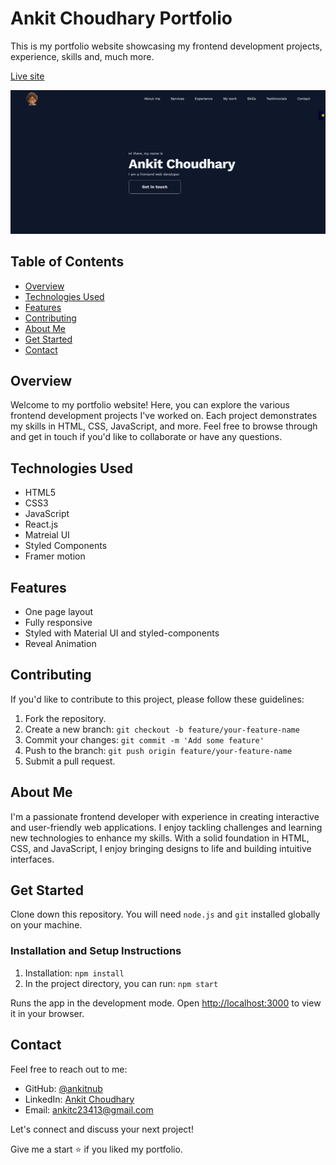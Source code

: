 # Ankit Choudhary Portfolio

This is my portfolio website showcasing my frontend development projects, experience, skills and, much more.

[Live site](https://ankitnub.vercel.app/)

![Portfolio Screenshot](./src/assets/images/Screenshot.png)

## Table of Contents

- [Overview](#overview)
- [Technologies Used](#technologies-used)
- [Features](#features)
- [Contributing](#contributing)
- [About Me](#about-me)
- [Get Started](#get-started)
- [Contact](#contact)

## Overview

Welcome to my portfolio website! Here, you can explore the various frontend development projects I've worked on. Each project demonstrates my skills in HTML, CSS, JavaScript, and more. Feel free to browse through and get in touch if you'd like to collaborate or have any questions.

## Technologies Used

- HTML5
- CSS3
- JavaScript
- React.js
- Matreial UI
- Styled Components
- Framer motion

## Features

- One page layout
- Fully responsive
- Styled with Material UI and styled-components
- Reveal Animation

## Contributing

If you'd like to contribute to this project, please follow these guidelines:

1. Fork the repository.
2. Create a new branch: `git checkout -b feature/your-feature-name`
3. Commit your changes: `git commit -m 'Add some feature'`
4. Push to the branch: `git push origin feature/your-feature-name`
5. Submit a pull request.

## About Me

I'm a passionate frontend developer with experience in creating interactive and user-friendly web applications. I enjoy tackling challenges and learning new technologies to enhance my skills. With a solid foundation in HTML, CSS, and JavaScript, I enjoy bringing designs to life and building intuitive interfaces.

## Get Started

Clone down this repository. You will need `node.js` and `git` installed globally on your machine.

### Installation and Setup Instructions

1. Installation: `npm install`
2. In the project directory, you can run: `npm start`

Runs the app in the development mode.
Open [http://localhost:3000](http://localhost:3000) to view it in your browser.

## Contact

Feel free to reach out to me:

- GitHub: [@ankitnub](https://github.com/AnkitNub)
- LinkedIn: [Ankit Choudhary](https://www.linkedin.com/in/ankitnub/)
- Email: ankitc23413@gmail.com

Let's connect and discuss your next project!

Give me a start ⭐ if you liked my portfolio.
